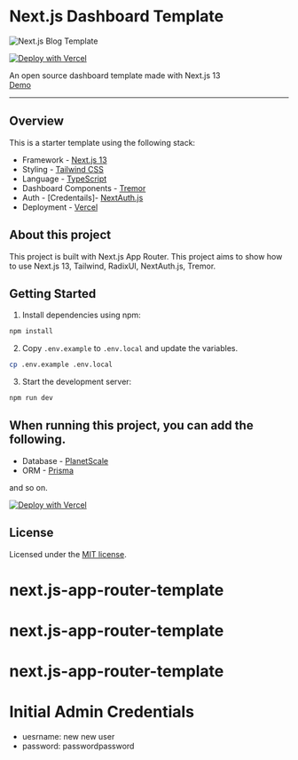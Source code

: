 # Next.js Dashboard Template

![Next.js Blog Template](https://nextjs-dash-template.vercel.app/dashboard.png)

[![Deploy with Vercel](https://vercel.com/button)](https://vercel.com/new/clone?repository-url=https%3A%2F%2Fgithub.com%2Fthemanafov%2Fnextjs-dashboard-template)

<div>An open source dashboard template made with Next.js 13</div>
<a href="http://nextjs-dash-template.vercel.app/">Demo</a>

---

## Overview

This is a starter template using the following stack:

- Framework - [Next.js 13](https://nextjs.org)
- Styling - [Tailwind CSS](https://tailwindcss.com)
- Language - [TypeScript](https://www.typescriptlang.org)
- Dashboard Components - [Tremor](https://www.tremor.so)
- Auth - [Credentails]- [NextAuth.js](https://next-auth.js.org)
- Deployment - [Vercel](https://vercel.com/docs/concepts/next.js/overview)

## About this project

This project is built with Next.js App Router. This project aims to show how to use Next.js 13, Tailwind, RadixUI, NextAuth.js, Tremor.

## Getting Started

1. Install dependencies using npm:

```sh
npm install
```

2. Copy `.env.example` to `.env.local` and update the variables.

```sh
cp .env.example .env.local
```

3. Start the development server:

```sh
npm run dev
```

## When running this project, you can add the following.

- Database - [PlanetScale](https://planetscale.com)
- ORM - [Prisma](https://prisma.io)

and so on.

[![Deploy with Vercel](https://vercel.com/button)](https://vercel.com/new/clone?repository-url=https%3A%2F%2Fgithub.com%2Fthemanafov%2Fnextjs-dashboard-template)

## License

Licensed under the [MIT license](https://github.com/themanafov/nextjs-dashboard-template/blob/main/LICENSE).
# next.js-app-router-template
# next.js-app-router-template
# next.js-app-router-template


# Initial Admin Credentials
- uesrname: new new user
- password: passwordpassword